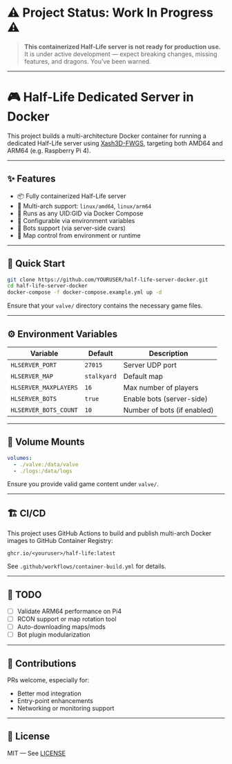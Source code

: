 # ⚠️ Project Status: Work In Progress ⚠️

> **This containerized Half-Life server is not ready for production use.**
> It is under active development — expect breaking changes, missing features, and dragons. You’ve been warned.

---

# 🎮 Half-Life Dedicated Server in Docker

This project builds a multi-architecture Docker container for running a dedicated Half-Life server using [Xash3D-FWGS](https://github.com/FWGS/xash3d-fwgs), targeting both AMD64 and ARM64 (e.g. Raspberry Pi 4).

---

## ✨ Features

* 📦 Fully containerized Half-Life server
* 🔁 Multi-arch support: `linux/amd64`, `linux/arm64`
* 👤 Runs as any UID\:GID via Docker Compose
* 🔧 Configurable via environment variables
* 🎯 Bots support (via server-side cvars)
* 📡 Map control from environment or runtime

---

## 🚀 Quick Start

```bash
git clone https://github.com/YOURUSER/half-life-server-docker.git
cd half-life-server-docker
docker-compose -f docker-compose.example.yml up -d
```

Ensure that your `valve/` directory contains the necessary game files.

---

## ⚙️ Environment Variables

| Variable              | Default     | Description                 |
| --------------------- | ----------- | --------------------------- |
| `HLSERVER_PORT`       | `27015`     | Server UDP port             |
| `HLSERVER_MAP`        | `stalkyard` | Default map                 |
| `HLSERVER_MAXPLAYERS` | `16`        | Max number of players       |
| `HLSERVER_BOTS`       | `true`      | Enable bots (server-side)   |
| `HLSERVER_BOTS_COUNT` | `10`        | Number of bots (if enabled) |

---

## 📁 Volume Mounts

```yaml
volumes:
  - ./valve:/data/valve
  - ./logs:/data/logs
```

Ensure you provide valid game content under `valve/`.

---

## 🏗 CI/CD

This project uses GitHub Actions to build and publish multi-arch Docker images to GitHub Container Registry:

```text
ghcr.io/<youruser>/half-life:latest
```

See `.github/workflows/container-build.yml` for details.

---

## 🧪 TODO

* [ ] Validate ARM64 performance on Pi4
* [ ] RCON support or map rotation tool
* [ ] Auto-downloading maps/mods
* [ ] Bot plugin modularization

---

## 🤝 Contributions

PRs welcome, especially for:

* Better mod integration
* Entry-point enhancements
* Networking or monitoring support

---

## 📜 License

MIT — See [LICENSE](./LICENSE)
